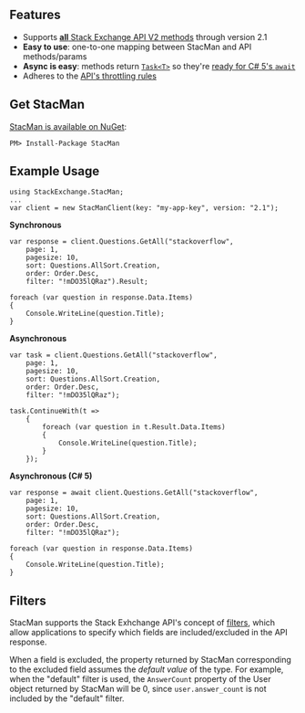 ## Features

* Supports [**all** Stack Exchange API V2 methods](http://api.stackexchange.com/docs) through version 2.1
* **Easy to use**: one-to-one mapping between StacMan and API methods/params
* **Async is easy**: methods return [`Task<T>`](http://msdn.microsoft.com/en-us/library/dd321424.aspx) so they're [ready for C# 5's `await`](http://msdn.microsoft.com/en-us/vstudio/hh533273)
* Adheres to the [API's throttling rules](http://api.stackexchange.com/docs/throttle)

## Get StacMan

[StacMan is available on NuGet](https://nuget.org/packages/StacMan):

    PM> Install-Package StacMan

## Example Usage

    using StackExchange.StacMan;
    ...
    var client = new StacManClient(key: "my-app-key", version: "2.1");

**Synchronous**

    var response = client.Questions.GetAll("stackoverflow",
        page: 1,
        pagesize: 10,
        sort: Questions.AllSort.Creation,
        order: Order.Desc,
        filter: "!mDO35lQRaz").Result;

    foreach (var question in response.Data.Items)
    {
        Console.WriteLine(question.Title);
    }

**Asynchronous**

    var task = client.Questions.GetAll("stackoverflow",
        page: 1,
        pagesize: 10,
        sort: Questions.AllSort.Creation,
        order: Order.Desc,
        filter: "!mDO35lQRaz");

    task.ContinueWith(t =>
        {
            foreach (var question in t.Result.Data.Items)
            {
                Console.WriteLine(question.Title);
            }
        });

**Asynchronous (C# 5)**

    var response = await client.Questions.GetAll("stackoverflow",
        page: 1,
        pagesize: 10,
        sort: Questions.AllSort.Creation,
        order: Order.Desc,
        filter: "!mDO35lQRaz");

    foreach (var question in response.Data.Items)
    {
        Console.WriteLine(question.Title);
    }

## Filters

StacMan supports the Stack Exhchange API's concept of [filters](http://api.stackexchange.com/docs/filters), which allow applications to specify which fields are included/excluded in the API response.

When a field is excluded, the property returned by StacMan corresponding to the excluded field assumes the *default value* of the type. For example, when the "default" filter is used, the `AnswerCount` property of the User object returned by StacMan will be 0, since `user.answer_count` is not included by the "default" filter.